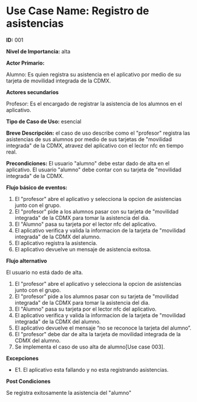 
# **Use Case Name:** Registro de asistencias 

**ID:** 001

**Nivel de Importancia:** alta

**Actor Primario:** 

Alumno: Es quien registra su asistencia en el aplicativo por medio de su tarjeta de movilidad integrada de la CDMX.

**Actores secundarios**

Profesor: Es el encargado de registrar la asistencia de los alumnos en el aplicativo.

**Tipo de Caso de Uso:** esencial 

**Breve Descripción:** 
el caso de uso describe como el "profesor" registra las asistencias de sus alumnos por medio de sus tarjetas de "movilidad integrada" de la CDMX, atravez del aplicativo con el lector nfc en tiempo real.

**Precondiciones:** 
El usuario "alumno" debe estar dado de alta en el aplicativo. 
El usuario "alumno" debe contar con su tarjeta de "movilidad integrada" de la CDMX.

**Flujo básico de eventos:**	
1.	El "profesor" abre el aplicativo y selecciona la opcion de asistencias junto con el grupo.
2.	El "profesor" pide a los alumnos pasar con su tarjeta de "movilidad integrada" de la CDMX para tomar la asistencia del dia.
3.	El "Alumno" pasa su tarjeta por el lector nfc del aplicativo.
4.	El aplicativo verifica y valida la informacion de la tarjeta de "movilidad integrada" de la CDMX del alumno.
5.	El aplicativo registra la asistencia. 
6.	El aplicativo devuelve un mensaje de asistencia exitosa.

**Flujo alternativo**

El usuario no está dado de alta.
1.	El "profesor" abre el aplicativo y selecciona la opcion de asistencias junto con el grupo.
2.	El "profesor" pide a los alumnos pasar con su tarjeta de "movilidad integrada" de la CDMX para tomar la asistencia del dia.
3.	El "Alumno" pasa su tarjeta por el lector nfc del aplicativo.
4.	El aplicativo verifica y valida la informacion de la tarjeta de "movilidad integrada" de la CDMX del alumno.
5. El aplicativo devuelve el mensaje “no se reconoce la tarjeta del alumno”.
7. El "profesor" debe dar de alta la tarjeta de movilidad integrada de la CDMX del alumno.
8. Se implementa el caso de uso alta de alumno[Use case 003].

**Excepciones**
* E1. El aplicativo esta fallando y no esta registrando asistencias.
  
**Post Condiciones** 

Se registra exitosamente la asistencia del "alumno"








